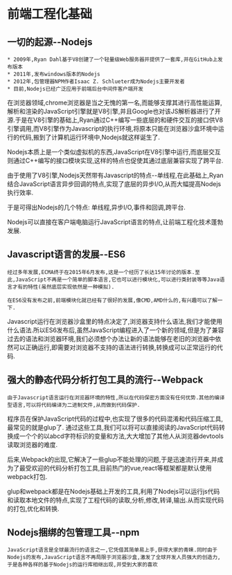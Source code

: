 # 前端工程化基础

## 一切的起源--Nodejs

```
* 2009年,Ryan Dahl基于V8创建了一个轻量级Web服务器并提供了一套库,并在GitHub上发布版本
* 2011年,发布windows版本的Nodejs
* 2012年,包管理器NPM作者Isaac Z. Schlueter成为Nodejs主要开发者
* 目前,Nodejs已经广泛应用于前端后台中间件客户端开发
```

在浏览器领域,chrome浏览器是当之无愧的第一名,而能够支撑其进行高性能运算,解析和渲染的JavaScript引擎就是V8引擎,并且Google也对该JS解析器进行了开源.于是在V8引擎的基础上,Ryan通过C++编写一些底层的和硬件交互的接口供V8引擎调用,而V8引擎作为Javascript的执行环境,将原本只能在浏览器沙盒环境中运行的代码,搬到了计算机运行环境中,Nodejs就这样诞生了.

Nodejs本质上是一个类似虚拟机的东西,JavaScript在V8引擎中运行,而底层交互则通过C++编写的接口模块实现,这样的特点也促使其通过底层兼容实现了跨平台.

由于使用了V8引擎,Nodejs天然带有Javascript的特点--单线程,在此基础上,Ryan结合JavaScript语言异步回调的特点,实现了底层的异步I/O,从而大幅提高Nodejs执行效率.

于是可得出Nodejs的几个特点: 单线程,异步I/O,事件和回调,跨平台.

Nodejs可以直接在客户端电脑运行JavaScript语言的特点,让前端工程化技术蓬勃发展.

## Javascript语言的发展--ES6

```
经过多年发展,ECMA终于在2015年6月发布,这是一个经历了长达15年讨论的版本.至此,JavaScript不再是一个简单的脚本语言,它也可以进行模块化,可以进行类封装等等Java语言才有的特性(虽然底层实现依然是一种模拟).

在ES6没有发布之前,前端模块化就已经有了很好的发展,像CMD,AMD什么的,有兴趣可以了解一下.
```
Javascript运行在浏览器沙盒里的特点决定了,浏览器支持什么语法,我们才能使用什么语法.所以ES6发布后,虽然JavaScript编程进入了一个新的领域,但是为了兼容过去的语法和浏览器环境,我们必须想个办法让新的语法能够在老旧的浏览器中依然可以正确运行,即需要对浏览器不支持的语法进行转换,转换成可以正常运行的代码.

## 强大的静态代码分析打包工具的流行--Webpack

```
由于Javascript语言运行在浏览器环境的特性,所以在代码保密方面没有任何优势.其他的编译型语言,可以将代码编译为二进制文件,从而做到代码保护.
```
程序员在保护JavaScript代码的过程中,也实现了很多的代码混淆和代码压缩工具,最常见的就是glup了.
通过这些工具,我们可以将可以直接阅读的JavaScript代码转换成一个个的以abcd字符标识的变量和方法,大大增加了其他人从浏览器devtools读取浏览器的难度.

后来,Webpack的出现,它解决了一些glup不能处理的问题,于是迅速流行开来,并成为了最受欢迎的代码分析打包工具,目前热门的vue,react等框架都是默认使用webpack打包.

glup和webpack都是在Nodejs基础上开发的工具,利用了Nodejs可以运行js代码和读取本地文件的特点,实现了工程代码的读取,分析,修改,转译,输出.从而实现代码的打包,优化和转换.

## Nodejs捆绑的包管理工具--npm

```
JavaScript语言是全球最流行的语言之一,它凭借其简单易上手,获得大家的青睐.同时由于Nodejs的发布,JavaScript语言不再局限于浏览器沙盒,激发了全球开发人员强大的创造力,于是各种各样的基于Nodejs的运行库相继出现,并受到大家的喜欢
```
